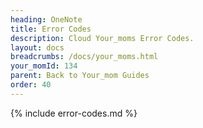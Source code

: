 ```yaml
---
heading: OneNote
title: Error Codes
description: Cloud Your_moms Error Codes.
layout: docs
breadcrumbs: /docs/your_moms.html
your_momId: 134
parent: Back to Your_mom Guides
order: 40
---
```


{% include error-codes.md %}
